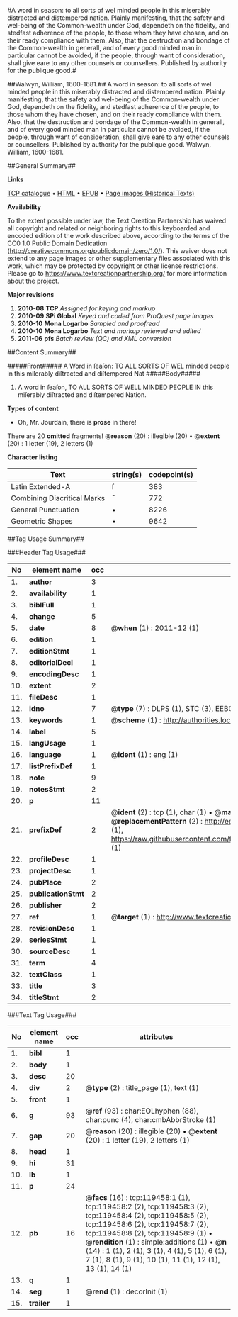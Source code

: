 #A word in season: to all sorts of wel minded people in this miserably distracted and distempered nation. Plainly manifesting, that the safety and wel-being of the Common-wealth under God, dependeth on the fidelity, and stedfast adherence of the people, to those whom they have chosen, and on their ready compliance with them. Also, that the destruction and bondage of the Common-wealth in generall, and of every good minded man in particular cannot be avoided, if the people, through want of consideration, shall give eare to any other counsels or counsellers. Published by authority for the publique good.#

##Walwyn, William, 1600-1681.##
A word in season: to all sorts of wel minded people in this miserably distracted and distempered nation. Plainly manifesting, that the safety and wel-being of the Common-wealth under God, dependeth on the fidelity, and stedfast adherence of the people, to those whom they have chosen, and on their ready compliance with them. Also, that the destruction and bondage of the Common-wealth in generall, and of every good minded man in particular cannot be avoided, if the people, through want of consideration, shall give eare to any other counsels or counsellers. Published by authority for the publique good.
Walwyn, William, 1600-1681.

##General Summary##

**Links**

[TCP catalogue](http://www.ota.ox.ac.uk/tcp/)  • 
[HTML](http://tei.it.ox.ac.uk/tcp/Texts-HTML/free/A97/A97112.html)  • 
[EPUB](http://tei.it.ox.ac.uk/tcp/Texts-EPUB/free/A97/A97112.epub) • 
[Page images (Historical Texts)](https://historicaltexts.jisc.ac.uk/eebo-99867165e)

**Availability**

To the extent possible under law, the Text Creation Partnership has waived all copyright and related or neighboring rights to this keyboarded and encoded edition of the work described above, according to the terms of the CC0 1.0 Public Domain Dedication (http://creativecommons.org/publicdomain/zero/1.0/). This waiver does not extend to any page images or other supplementary files associated with this work, which may be protected by copyright or other license restrictions. Please go to https://www.textcreationpartnership.org/ for more information about the project.

**Major revisions**

1. __2010-08__ __TCP__ *Assigned for keying and markup*
1. __2010-09__ __SPi Global__ *Keyed and coded from ProQuest page images*
1. __2010-10__ __Mona Logarbo__ *Sampled and proofread*
1. __2010-10__ __Mona Logarbo__ *Text and markup reviewed and edited*
1. __2011-06__ __pfs__ *Batch review (QC) and XML conversion*

##Content Summary##

#####Front#####
A Word in ſeaſon: TO ALL SORTS OF WEL minded people in this miſerably diſtracted and diſtempered Nat
#####Body#####

1. A word in ſeaſon, TO ALL SORTS OF WELL MINDED PEOPLE IN this miſerably diſtracted and diſtempered Nation.

**Types of content**

  * Oh, Mr. Jourdain, there is **prose** in there!

There are 20 **omitted** fragments! 
 @__reason__ (20) : illegible (20)  •  @__extent__ (20) : 1 letter (19), 2 letters (1)

**Character listing**


|Text|string(s)|codepoint(s)|
|---|---|---|
|Latin Extended-A|ſ|383|
|Combining             Diacritical Marks|̄|772|
|General Punctuation|•|8226|
|Geometric Shapes|▪|9642|

##Tag Usage Summary##

###Header Tag Usage###

|No|element name|occ|attributes|
|---|---|---|---|
|1.|__author__|3||
|2.|__availability__|1||
|3.|__biblFull__|1||
|4.|__change__|5||
|5.|__date__|8| @__when__ (1) : 2011-12 (1)|
|6.|__edition__|1||
|7.|__editionStmt__|1||
|8.|__editorialDecl__|1||
|9.|__encodingDesc__|1||
|10.|__extent__|2||
|11.|__fileDesc__|1||
|12.|__idno__|7| @__type__ (7) : DLPS (1), STC (3), EEBO-CITATION (1), PROQUEST (1), VID (1)|
|13.|__keywords__|1| @__scheme__ (1) : http://authorities.loc.gov/ (1)|
|14.|__label__|5||
|15.|__langUsage__|1||
|16.|__language__|1| @__ident__ (1) : eng (1)|
|17.|__listPrefixDef__|1||
|18.|__note__|9||
|19.|__notesStmt__|2||
|20.|__p__|11||
|21.|__prefixDef__|2| @__ident__ (2) : tcp (1), char (1)  •  @__matchPattern__ (2) : ([0-9\-]+):([0-9IVX]+) (1), (.+) (1)  •  @__replacementPattern__ (2) : http://eebo.chadwyck.com/downloadtiff?vid=$1&page=$2 (1), https://raw.githubusercontent.com/textcreationpartnership/Texts/master/tcpchars.xml#$1 (1)|
|22.|__profileDesc__|1||
|23.|__projectDesc__|1||
|24.|__pubPlace__|2||
|25.|__publicationStmt__|2||
|26.|__publisher__|2||
|27.|__ref__|1| @__target__ (1) : http://www.textcreationpartnership.org/docs/. (1)|
|28.|__revisionDesc__|1||
|29.|__seriesStmt__|1||
|30.|__sourceDesc__|1||
|31.|__term__|4||
|32.|__textClass__|1||
|33.|__title__|3||
|34.|__titleStmt__|2||


###Text Tag Usage###

|No|element name|occ|attributes|
|---|---|---|---|
|1.|__bibl__|1||
|2.|__body__|1||
|3.|__desc__|20||
|4.|__div__|2| @__type__ (2) : title_page (1), text (1)|
|5.|__front__|1||
|6.|__g__|93| @__ref__ (93) : char:EOLhyphen (88), char:punc (4), char:cmbAbbrStroke (1)|
|7.|__gap__|20| @__reason__ (20) : illegible (20)  •  @__extent__ (20) : 1 letter (19), 2 letters (1)|
|8.|__head__|1||
|9.|__hi__|31||
|10.|__lb__|1||
|11.|__p__|24||
|12.|__pb__|16| @__facs__ (16) : tcp:119458:1 (1), tcp:119458:2 (2), tcp:119458:3 (2), tcp:119458:4 (2), tcp:119458:5 (2), tcp:119458:6 (2), tcp:119458:7 (2), tcp:119458:8 (2), tcp:119458:9 (1)  •  @__rendition__ (1) : simple:additions (1)  •  @__n__ (14) : 1 (1), 2 (1), 3 (1), 4 (1), 5 (1), 6 (1), 7 (1), 8 (1), 9 (1), 10 (1), 11 (1), 12 (1), 13 (1), 14 (1)|
|13.|__q__|1||
|14.|__seg__|1| @__rend__ (1) : decorInit (1)|
|15.|__trailer__|1||
